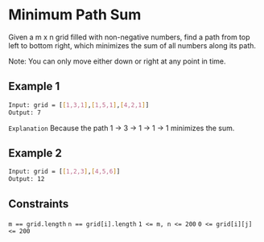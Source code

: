 # Minimum Path Sum

Given a m x n grid filled with non-negative numbers, find a path from top left to bottom right, which minimizes the sum of all numbers along its path.

Note: You can only move either down or right at any point in time.

## Example 1

```bash
Input: grid = [[1,3,1],[1,5,1],[4,2,1]]
Output: 7
```

`Explanation` Because the path 1 → 3 → 1 → 1 → 1 minimizes the sum.

## Example 2

```bash
Input: grid = [[1,2,3],[4,5,6]]
Output: 12
```

## Constraints

`m == grid.length`
`n == grid[i].length`
`1 <= m, n <= 200`
`0 <= grid[i][j] <= 200`